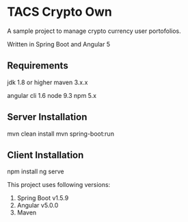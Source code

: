 # TACS Crypto Own
A sample project to manage crypto currency user portofolios.

Written in Spring Boot and Angular 5

## Requirements

jdk 1.8 or higher
maven 3.x.x

angular cli 1.6
node 9.3
npm 5.x

## Server Installation

mvn clean install
mvn spring-boot:run

## Client Installation

npm install
ng serve

This project uses following versions:

1. Spring Boot v1.5.9
2. Angular v5.0.0
3. Maven